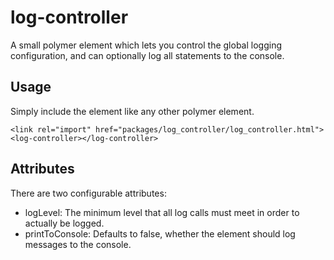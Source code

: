 # log-controller

A small polymer element which lets you control the global logging configuration, and can optionally log all statements to the console.

## Usage

Simply include the element like any other polymer element.

```
<link rel="import" href="packages/log_controller/log_controller.html">
<log-controller></log-controller>
```

## Attributes

There are two configurable attributes:

- logLevel: The minimum level that all log calls must meet in order to actually be logged.
- printToConsole: Defaults to false, whether the element should log messages to the console.
